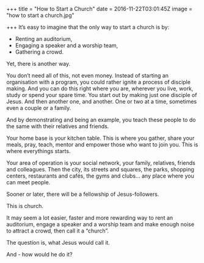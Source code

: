 +++
title = "How to Start a Church"
date = 2016-11-22T03:01:45Z
image = "how to start a church.jpg"

+++
It’s easy to imagine that the only way to start a church is by:

- Renting an auditorium,
- Engaging a speaker and a worship team,
- Gathering a crowd.

Yet, there is another way.

You don’t need all of this, not even money. Instead of starting an organisation with a program, you could rather ignite a process of disciple making. And you can do this right where you are, wherever you live, work, study or spend your spare time. You start out by making just one disciple of Jesus. And then another one, and another. One or two at a time, sometimes even a couple or a family.

And by demonstrating and being an example, you teach these people to do the same with their relatives and friends.

Your home base is your kitchen table. This is where you gather, share your meals, pray, teach, mentor and empower those who want to join you. This is where everythings starts.

Your area of operation is your social network, your family, relatives, friends and colleagues. Then the city, its streets and squares, the parks, shopping centers, restaurants and cafés, the gyms and clubs… any place where you can meet people.

Sooner or later, there will be a fellowship of Jesus-followers.

This is church.

It may seem a lot easier, faster and more rewarding way to rent an auditorium, engage a speaker and a worship team and make enough noise to attract a crowd, then call it a “church”.

The question is, what Jesus would call it.

And - how would he do it?